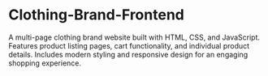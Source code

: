 # Clothing-Brand-Frontend
A multi-page clothing brand website built with HTML, CSS, and JavaScript. Features product listing pages, cart functionality, and individual product details. Includes modern styling and responsive design for an engaging shopping experience.
